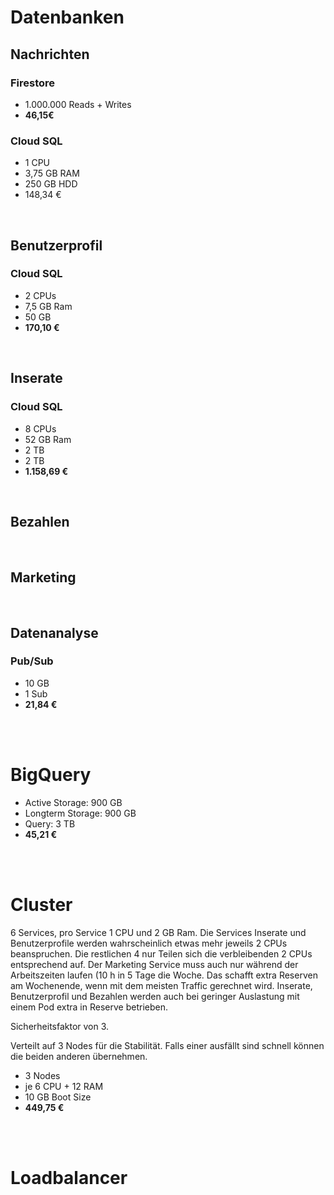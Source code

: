 # Datenbanken
## Nachrichten
### Firestore
- 1.000.000 Reads + Writes
- **46,15€**

### Cloud SQL
- 1 CPU 
- 3,75 GB RAM
- 250 GB HDD
- 148,34 €

<br>

## Benutzerprofil
### Cloud SQL
- 2 CPUs 
- 7,5 GB Ram 
- 50 GB
- **170,10 €**

<br>

## Inserate
### Cloud SQL
- 8 CPUs
- 52 GB Ram
- 2 TB
- 2 TB
- **1.158,69 €**

<br>

## Bezahlen

<br>

## Marketing

<br>

## Datenanalyse 
### Pub/Sub
- 10 GB
- 1 Sub
- **21,84 €**

<br>
<br>

# BigQuery
- Active Storage: 900 GB
- Longterm Storage: 900 GB
- Query: 3 TB
- **45,21 €**

<br>
<br>

# Cluster
6 Services, pro Service 1 CPU und 2 GB Ram.
Die Services Inserate und Benutzerprofile werden wahrscheinlich etwas mehr jeweils 2 CPUs beanspruchen. Die restlichen 4 nur Teilen sich die verbleibenden 2 CPUs entsprechend auf. Der Marketing Service muss auch nur während der Arbeitszeiten laufen (10 h in 5 Tage die Woche. Das schafft extra Reserven am Wochenende, wenn mit dem meisten Traffic gerechnet wird.
Inserate, Benutzerprofil und Bezahlen werden auch bei geringer Auslastung mit einem Pod extra in Reserve betrieben.

Sicherheitsfaktor von 3.

Verteilt auf 3 Nodes für die Stabilität. Falls einer ausfällt sind schnell können die beiden anderen übernehmen.

- 3 Nodes
- je 6 CPU + 12 RAM
- 10 GB Boot Size
- **449,75 €** 

<br>
<br>

# Loadbalancer

